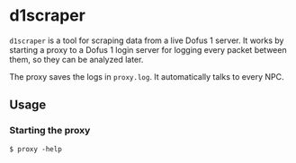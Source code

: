 # d1scraper

`d1scraper` is a tool for scraping data from a live Dofus 1 server. It works by starting a proxy to a Dofus 1
login server for logging every packet between them, so they can be analyzed later.

The proxy saves the logs in `proxy.log`. It automatically talks to every NPC.

## Usage

### Starting the proxy

```console
$ proxy -help 
```
